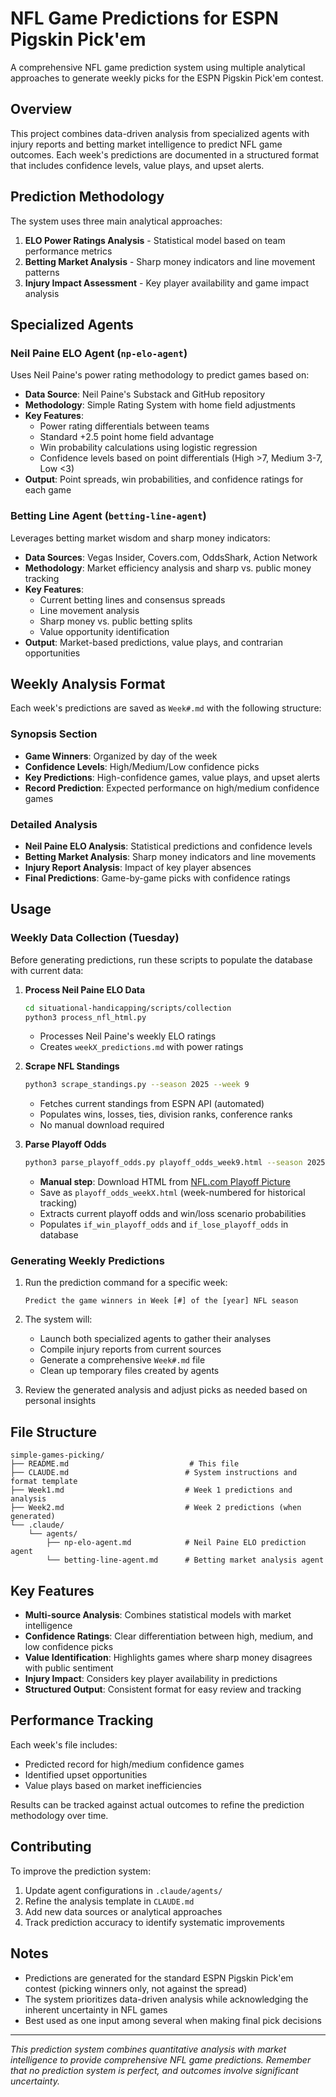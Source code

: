 # NFL Game Predictions for ESPN Pigskin Pick'em

A comprehensive NFL game prediction system using multiple analytical approaches to generate weekly picks for the ESPN Pigskin Pick'em contest.

## Overview

This project combines data-driven analysis from specialized agents with injury reports and betting market intelligence to predict NFL game outcomes. Each week's predictions are documented in a structured format that includes confidence levels, value plays, and upset alerts.

## Prediction Methodology

The system uses three main analytical approaches:

1. **ELO Power Ratings Analysis** - Statistical model based on team performance metrics
2. **Betting Market Analysis** - Sharp money indicators and line movement patterns
3. **Injury Impact Assessment** - Key player availability and game impact analysis

## Specialized Agents

### Neil Paine ELO Agent (`np-elo-agent`)

Uses Neil Paine's power rating methodology to predict games based on:
- **Data Source**: Neil Paine's Substack and GitHub repository
- **Methodology**: Simple Rating System with home field adjustments
- **Key Features**:
  - Power rating differentials between teams
  - Standard +2.5 point home field advantage
  - Win probability calculations using logistic regression
  - Confidence levels based on point differentials (High >7, Medium 3-7, Low <3)
- **Output**: Point spreads, win probabilities, and confidence ratings for each game

### Betting Line Agent (`betting-line-agent`)

Leverages betting market wisdom and sharp money indicators:
- **Data Sources**: Vegas Insider, Covers.com, OddsShark, Action Network
- **Methodology**: Market efficiency analysis and sharp vs. public money tracking
- **Key Features**:
  - Current betting lines and consensus spreads
  - Line movement analysis
  - Sharp money vs. public betting splits
  - Value opportunity identification
- **Output**: Market-based predictions, value plays, and contrarian opportunities

## Weekly Analysis Format

Each week's predictions are saved as `Week#.md` with the following structure:

### Synopsis Section
- **Game Winners**: Organized by day of the week
- **Confidence Levels**: High/Medium/Low confidence picks
- **Key Predictions**: High-confidence games, value plays, and upset alerts
- **Record Prediction**: Expected performance on high/medium confidence games

### Detailed Analysis
- **Neil Paine ELO Analysis**: Statistical predictions and confidence levels
- **Betting Market Analysis**: Sharp money indicators and line movements
- **Injury Report Analysis**: Impact of key player absences
- **Final Predictions**: Game-by-game picks with confidence ratings

## Usage

### Weekly Data Collection (Tuesday)

Before generating predictions, run these scripts to populate the database with current data:

1. **Process Neil Paine ELO Data**
   ```bash
   cd situational-handicapping/scripts/collection
   python3 process_nfl_html.py
   ```
   - Processes Neil Paine's weekly ELO ratings
   - Creates `weekX_predictions.md` with power ratings

2. **Scrape NFL Standings**
   ```bash
   python3 scrape_standings.py --season 2025 --week 9
   ```
   - Fetches current standings from ESPN API (automated)
   - Populates wins, losses, ties, division ranks, conference ranks
   - No manual download required

3. **Parse Playoff Odds**
   ```bash
   python3 parse_playoff_odds.py playoff_odds_week9.html --season 2025 --week 9 --format database
   ```
   - **Manual step**: Download HTML from [NFL.com Playoff Picture](https://www.nfl.com/playoffs/playoff-picture/)
   - Save as `playoff_odds_weekX.html` (week-numbered for historical tracking)
   - Extracts current playoff odds and win/loss scenario probabilities
   - Populates `if_win_playoff_odds` and `if_lose_playoff_odds` in database

### Generating Weekly Predictions

1. Run the prediction command for a specific week:
   ```
   Predict the game winners in Week [#] of the [year] NFL season
   ```

2. The system will:
   - Launch both specialized agents to gather their analyses
   - Compile injury reports from current sources
   - Generate a comprehensive `Week#.md` file
   - Clean up temporary files created by agents

3. Review the generated analysis and adjust picks as needed based on personal insights

## File Structure

```
simple-games-picking/
├── README.md                           # This file
├── CLAUDE.md                          # System instructions and format template
├── Week1.md                           # Week 1 predictions and analysis
├── Week2.md                           # Week 2 predictions (when generated)
└── .claude/
    └── agents/
        ├── np-elo-agent.md            # Neil Paine ELO prediction agent
        └── betting-line-agent.md      # Betting market analysis agent
```

## Key Features

- **Multi-source Analysis**: Combines statistical models with market intelligence
- **Confidence Ratings**: Clear differentiation between high, medium, and low confidence picks
- **Value Identification**: Highlights games where sharp money disagrees with public sentiment
- **Injury Impact**: Considers key player availability in predictions
- **Structured Output**: Consistent format for easy review and tracking

## Performance Tracking

Each week's file includes:
- Predicted record for high/medium confidence games
- Identified upset opportunities
- Value plays based on market inefficiencies

Results can be tracked against actual outcomes to refine the prediction methodology over time.

## Contributing

To improve the prediction system:
1. Update agent configurations in `.claude/agents/`
2. Refine the analysis template in `CLAUDE.md`
3. Add new data sources or analytical approaches
4. Track prediction accuracy to identify systematic improvements

## Notes

- Predictions are generated for the standard ESPN Pigskin Pick'em contest (picking winners only, not against the spread)
- The system prioritizes data-driven analysis while acknowledging the inherent uncertainty in NFL games
- Best used as one input among several when making final pick decisions

---

*This prediction system combines quantitative analysis with market intelligence to provide comprehensive NFL game predictions. Remember that no prediction system is perfect, and outcomes involve significant uncertainty.*